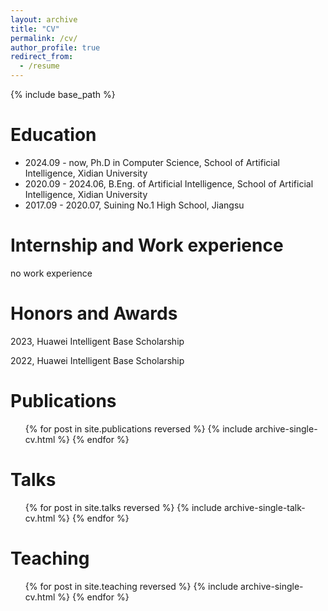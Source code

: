 ```yaml
---
layout: archive
title: "CV"
permalink: /cv/
author_profile: true
redirect_from:
  - /resume
---
```


{% include base_path %}

Education
======
* 2024.09 - now, Ph.D in Computer Science, School of Artificial Intelligence, Xidian University
* 2020.09 - 2024.06, B.Eng. of Artificial Intelligence, School of Artificial Intelligence, Xidian University
* 2017.09 - 2020.07,  Suining No.1 High School, Jiangsu

Internship and Work experience
======
no work experience

Honors and Awards
======
2023, Huawei Intelligent Base Scholarship

2022, Huawei Intelligent Base Scholarship

Publications
======
  <ul>{% for post in site.publications reversed %}
    {% include archive-single-cv.html %}
  {% endfor %}</ul>

Talks
======
  <ul>{% for post in site.talks reversed %}
    {% include archive-single-talk-cv.html  %}
  {% endfor %}</ul>

Teaching
======
  <ul>{% for post in site.teaching reversed %}
    {% include archive-single-cv.html %}
  {% endfor %}</ul>

